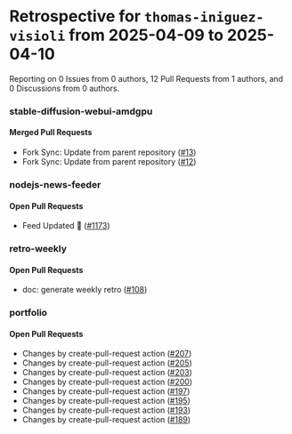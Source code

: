 # Retrospective for `thomas-iniguez-visioli` from 2025-04-09 to 2025-04-10

Reporting on 0 Issues from 0 authors, 12 Pull Requests from 1 authors, and 0 Discussions from 0 authors.


### stable-diffusion-webui-amdgpu

#### Merged Pull Requests

- Fork Sync: Update from parent repository ([#13](https://github.com/thomas-iniguez-visioli/stable-diffusion-webui-amdgpu/pull/13))
- Fork Sync: Update from parent repository ([#12](https://github.com/thomas-iniguez-visioli/stable-diffusion-webui-amdgpu/pull/12))

### nodejs-news-feeder

#### Open Pull Requests

- Feed Updated 🍿 ([#1173](https://github.com/thomas-iniguez-visioli/nodejs-news-feeder/pull/1173))

### retro-weekly

#### Open Pull Requests

- doc: generate weekly retro ([#108](https://github.com/thomas-iniguez-visioli/retro-weekly/pull/108))

### portfolio

#### Open Pull Requests

- Changes by create-pull-request action ([#207](https://github.com/thomas-iniguez-visioli/portfolio/pull/207))
- Changes by create-pull-request action ([#205](https://github.com/thomas-iniguez-visioli/portfolio/pull/205))
- Changes by create-pull-request action ([#203](https://github.com/thomas-iniguez-visioli/portfolio/pull/203))
- Changes by create-pull-request action ([#200](https://github.com/thomas-iniguez-visioli/portfolio/pull/200))
- Changes by create-pull-request action ([#197](https://github.com/thomas-iniguez-visioli/portfolio/pull/197))
- Changes by create-pull-request action ([#195](https://github.com/thomas-iniguez-visioli/portfolio/pull/195))
- Changes by create-pull-request action ([#193](https://github.com/thomas-iniguez-visioli/portfolio/pull/193))
- Changes by create-pull-request action ([#189](https://github.com/thomas-iniguez-visioli/portfolio/pull/189))